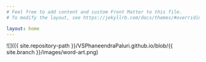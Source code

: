 ```yaml
---
# Feel free to add content and custom Front Matter to this file.
# To modify the layout, see https://jekyllrb.com/docs/themes/#overriding-theme-defaults

layout: home
---
```


![]({{ site.repository-path }}/VSPhaneendraPaluri.github.io/blob/{{ site.branch }}/images/word-art.png)